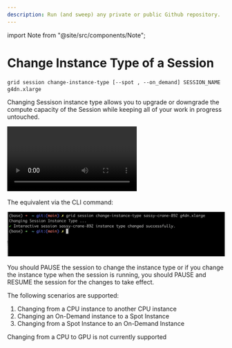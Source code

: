 ```yaml
---
description: Run (and sweep) any private or public Github repository.
---
```

import Note from "@site/src/components/Note";

# Change Instance Type of a Session

```text
grid session change-instance-type [--spot , --on_demand] SESSION_NAME g4dn.xlarge
```

Changing Sessison instance type allows you to upgrade or downgrade the compute capacity of the Session while keeping all of your work in progress untouched.

![](/images/sessions/change-instance-type.mp4)


The equivalent via the CLI command:

![](/images/sessions/change-instance-type.png)

You should PAUSE the session to change the instance type or if you change the instance type when the session is running, you should PAUSE and RESUME the session for the changes to take effect.

The following scenarios are supported: 
1. Changing from a CPU instance to another CPU instance
2. Changing an On-Demand instance to a Spot Instance
3. Changing from a Spot Instance to an On-Demand Instance

<note>Changing from a CPU to GPU is not currently supported</note>

